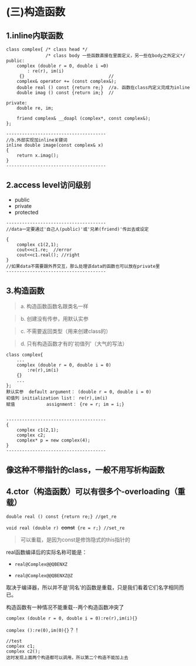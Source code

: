 # (三)构造函数
## 1.inline内联函数
```
class complex{ /* class head */
               /* class body 一些函数直接在里面定义，另一些在body之外定义*/
public:
    complex (double r = 0, double i =0)
        : re(r), im(i)
     {}                                //
    complex& operator += (const complex&);
    double real () const {return re;}  //a. 函数在class内定义完成为inline
    double imag () const {return im;}  //

private:
    double re, im;

    friend complex& __doapl (complex*, const complex&);
};

--------------------------------------
//b.外部实现加inline关键词
inline double image(const complex& x)
{
    return x.imag();
}
--------------------------------------
```
## 2.access level访问级别
* public
* private
* protected
```
--------------------------------------
//data一定要通过'自己人(public)'或'兄弟(friend)'传出去或设定

{
    complex c1(2,1);
    cout<<c1.re;  //error
    cout<<c1.real(); //right
}
//如果data不需要跟外界交互，那么处理该data的函数也可以放在private里
--------------------------------------
```

## 3.构造函数
> a. 构造函数函数名跟类名一样

> b. 创建没有传参，用默认实参

> c. 不需要返回类型（用来创建class的）

> d. 只有构造函数才有的'初值列'（大气的写法）
```
class complex{
    ...
    complex (double r = 0, double i = 0)
        :re(r),im(i)
    {}
    ...
};
默认实参  default argument： (double r = 0, double i = 0)
初值列 initialization list： re(r),im(i)
赋值            assignment： {re = r; im = i;}


--------------------------------------
{
    complex c1(2,1);
    complex c2;
    complex* p = new complex(4);
}
--------------------------------------
```
像这种不带指针的class，一般不用写析构函数
---

## 4.ctor（构造函数）可以有很多个-overloading（重载）

`double real () const {return re;} //get_re`

`void real (double r) `~~const~~` {re = r;} //set_re`
> 可以重载，是因为const是修饰隐式的this指针的

real函数编译后的实际名称可能是：

* `real@Complex@@QBENXZ`

* `real@Complex@@QBENXZ@Z`

取决于编译器，所以并不是'同名'的函数是重载，只是我们看着它们名字相同而已。

构造函数有一种情况不能重载--两个构造函数冲突了

`complex (double r = 0, double i = 0):re(r),im(i){}`

`complex ():re(0),im(0){}`？！

```
//test
complex c1;
complex c2();
这时发现上面两个构造都可以调用，所以第二个构造不能加上去
```

